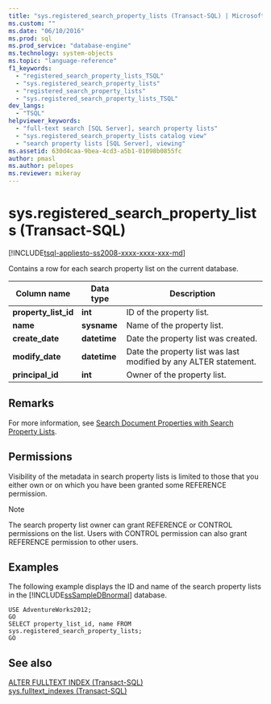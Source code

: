 ```yaml
---
title: "sys.registered_search_property_lists (Transact-SQL) | Microsoft Docs"
ms.custom: ""
ms.date: "06/10/2016"
ms.prod: sql
ms.prod_service: "database-engine"
ms.technology: system-objects
ms.topic: "language-reference"
f1_keywords: 
  - "registered_search_property_lists_TSQL"
  - "sys.registered_search_property_lists"
  - "registered_search_property_lists"
  - "sys.registered_search_property_lists_TSQL"
dev_langs: 
  - "TSQL"
helpviewer_keywords: 
  - "full-text search [SQL Server], search property lists"
  - "sys.registered_search_property_lists catalog view"
  - "search property lists [SQL Server], viewing"
ms.assetid: 630d4caa-9bea-4cd3-a5b1-01098b0855fc
author: pmasl
ms.author: pelopes
ms.reviewer: mikeray
---
```

# sys.registered_search_property_lists (Transact-SQL)
[!INCLUDE[tsql-appliesto-ss2008-xxxx-xxxx-xxx-md](../../includes/tsql-appliesto-ss2008-xxxx-xxxx-xxx-md.md)]

  Contains a row for each search property list on the current database.  
  
|Column name|Data type|Description|  
|-----------------|---------------|-----------------|  
|**property_list_id**|**int**|ID of the property list.|  
|**name**|**sysname**|Name of the property list.|  
|**create_date**|**datetime**|Date the property list was created.|  
|**modify_date**|**datetime**|Date the property list was last modified by any ALTER statement.|  
|**principal_id**|**int**|Owner of the property list.|  
  
## Remarks  
 For more information, see [Search Document Properties with Search Property Lists](../../relational-databases/search/search-document-properties-with-search-property-lists.md).  
  
## Permissions  
 Visibility of the metadata in search property lists is limited to those that you either own or on which you have been granted some REFERENCE permission.  
  
> [!NOTE]  
>  The search property list owner can grant REFERENCE or CONTROL permissions on the list. Users with CONTROL permission can also grant REFERENCE permission to other users.  
  
## Examples  
 The following example displays the ID and name of the search property lists in the [!INCLUDE[ssSampleDBnormal](../../includes/sssampledbnormal-md.md)] database.  
  
```  
USE AdventureWorks2012;  
GO  
SELECT property_list_id, name FROM sys.registered_search_property_lists;  
GO  
```  
  
## See also  
 [ALTER FULLTEXT INDEX &#40;Transact-SQL&#41;](../../t-sql/statements/alter-fulltext-index-transact-sql.md)   
 [sys.fulltext_indexes &#40;Transact-SQL&#41;](../../relational-databases/system-catalog-views/sys-fulltext-indexes-transact-sql.md)  
  
  
